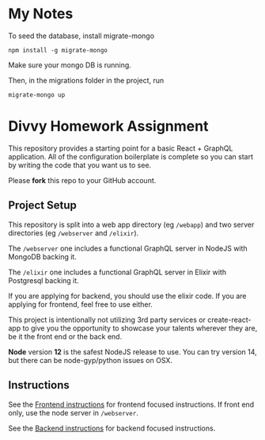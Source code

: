# My Notes

To seed the database, install migrate-mongo
```
npm install -g migrate-mongo
```

Make sure your mongo DB is running.

Then, in the migrations folder in the project, run
```
migrate-mongo up 
```

# Divvy Homework Assignment

This repository provides a starting point for a basic React + GraphQL application.
All of the configuration boilerplate is complete so you can start by writing the code that you want us to see.

Please **fork** this repo to your GitHub account.


## Project Setup

This repository is split into a web app directory (eg `/webapp`) and two server directories (eg `/webserver` and `/elixir`).

The `/webserver` one includes a functional GraphQL server in NodeJS with MongoDB backing it.

The `/elixir` one includes a functional GraphQL server in Elixir with Postgresql backing it.

If you are applying for backend, you should use the elixir code.
If you are applying for frontend, feel free to use either.

This project is intentionally not utilizing 3rd party services or create-react-app to give you the opportunity to showcase your talents wherever they are, be it the front end or the back end.

**Node** version **12** is the safest NodeJS release to use.  You can try version 14, but there can be node-gyp/python issues on OSX.

## Instructions

See the [Frontend instructions](webapp/README.md) for frontend focused instructions.  If front end only, use the node server in `/webserver`.

See the [Backend instructions](backend.md) for backend focused instructions.



